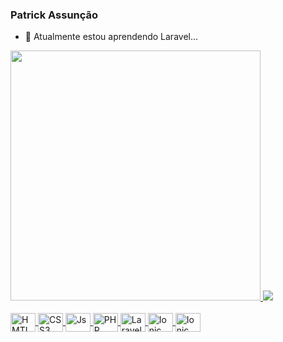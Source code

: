 ### Patrick Assunção

- 🌱 Atualmente estou aprendendo Laravel...

<div>
  <a href="https://github.com/patrickassuncao1">
  <img heigth="180em" width="400" src="https://github-readme-stats.vercel.app/api?username=patrickassuncao1&show_icons=true&theme=algolia&include_all_commits=true&count_private=true"/>
  <img heigth="180em" src="https://github-readme-stats.vercel.app/api/top-langs/?username=patrickassuncao1&layout=compact&langs_count=16&theme=algolia"/>
</div>

<br>
  
<div style="display: inline_block;">
      <img align="center" alt="HMTL5" height="30" width="40" src="https://cdn.jsdelivr.net/gh/devicons/devicon/icons/html5/html5-original.svg"/>
      <img align="center" alt="CSS3" height="30" width="40" src="https://cdn.jsdelivr.net/gh/devicons/devicon/icons/css3/css3-original.svg"/>
      <img align="center" alt="Js" height="30" width="40" src="https://cdn.jsdelivr.net/gh/devicons/devicon/icons/javascript/javascript-original.svg"/> 
      <img align="center" alt="PHP" height="30" width="40" src="https://cdn.jsdelivr.net/gh/devicons/devicon/icons/php/php-original.svg"/> 
      <img align="center" alt="Laravel" height="30" width="40" src="https://cdn.jsdelivr.net/gh/devicons/devicon/icons/laravel/laravel-plain-wordmark.svg"/> 
      <img align="center" alt="Ionic" height="30" width="40" src="https://cdn.jsdelivr.net/gh/devicons/devicon/icons/ionic/ionic-original.svg"/> 
     <img align="center" alt="Ionic" height="30" width="40" src="https://cdn.jsdelivr.net/gh/devicons/devicon/icons/angularjs/angularjs-original.svg"/> 
</div>
